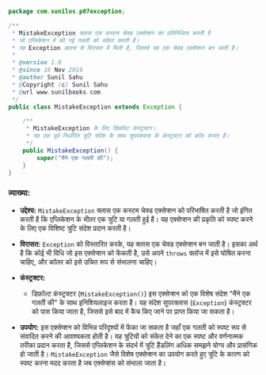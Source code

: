 ```java
package com.sunilos.p07exception;

/**
 * MistakeException क्लास एक कस्टम चेक्ड एक्सेप्शन का प्रतिनिधित्व करती है
 * जो एप्लिकेशन में की गई गलती को संकेत करती है।
 * यह Exception क्लास से विरासत में मिली है, जिससे यह एक चेक्ड एक्सेप्शन बन जाती है।
 * 
 * @version 1.0
 * @since 16 Nov 2014
 * @author Sunil Sahu
 * @Copyright (c) Sunil Sahu
 * @url www.sunilbooks.com
 */
public class MistakeException extends Exception {

    /**
     * MistakeException के लिए डिफ़ॉल्ट कंस्ट्रक्टर।
     * यह एक पूर्व-निर्धारित त्रुटि संदेश के साथ सुपरक्लास के कंस्ट्रक्टर को कॉल करता है।
     */
    public MistakeException() {
        super("मैंने एक गलती की");
    }
}
```

### व्याख्या:

- **उद्देश्य:** `MistakeException` क्लास एक कस्टम चेक्ड एक्सेप्शन को परिभाषित करती है जो इंगित करती है कि एप्लिकेशन के भीतर एक त्रुटि या गलती हुई है। यह एक्सेप्शन की प्रकृति को स्पष्ट करने के लिए एक विशिष्ट त्रुटि संदेश प्रदान करती है।

- **विरासत:** `Exception` को विस्तारित करके, यह क्लास एक चेक्ड एक्सेप्शन बन जाती है। इसका अर्थ है कि कोई भी विधि जो इस एक्सेप्शन को फेंकती है, उसे अपने `throws` क्लॉज में इसे घोषित करना चाहिए, और कॉलर को इसे उचित रूप से संभालना चाहिए।

- **कंस्ट्रक्टर:**
  - डिफ़ॉल्ट कंस्ट्रक्टर (`MistakeException()`) इस एक्सेप्शन को एक विशेष संदेश "मैंने एक गलती की" के साथ इनिशियलाइज करता है। यह संदेश सुपरक्लास (`Exception`) कंस्ट्रक्टर को पास किया जाता है, जिससे इसे बाद में कैच किए जाने पर प्राप्त किया जा सकता है।

- **उपयोग:** इस एक्सेप्शन को विभिन्न परिदृश्यों में फेंका जा सकता है जहाँ एक गलती को स्पष्ट रूप से संवादित करने की आवश्यकता होती है। यह त्रुटियों को संकेत देने का एक स्पष्ट और वर्णनात्मक तरीका प्रदान करता है, जिससे एप्लिकेशन के संदर्भ में त्रुटि हैंडलिंग अधिक समझने योग्य और प्रासंगिक हो जाती है। `MistakeException` जैसे विशेष एक्सेप्शन का उपयोग करते हुए त्रुटि के कारण को स्पष्ट करना मदद करता है जब एक्सेप्शंस को संभाला जाता है।
